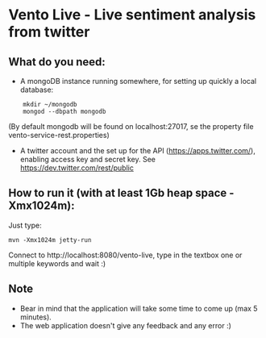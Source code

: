 # Vento Live - Live sentiment analysis from twitter

## What do you need:
- A mongoDB instance running somewhere, for setting up quickly a local database:
```
    mkdir ~/mongodb
    mongod --dbpath mongodb
```
(By default mongodb will be found on localhost:27017, se the property file vento-service-rest.properties)

- A twitter account and the set up for the API (https://apps.twitter.com/), enabling access key and secret key. See https://dev.twitter.com/rest/public

## How to run it (with at least 1Gb heap space -Xmx1024m):
Just type:
```
mvn -Xmx1024m jetty-run
```
Connect to http://localhost:8080/vento-live, type in the textbox one or multiple keywords and wait :)


## Note
- Bear in mind that the application will take some time to come up (max 5 minutes).
- The web application doesn't give any feedback and any error :)
